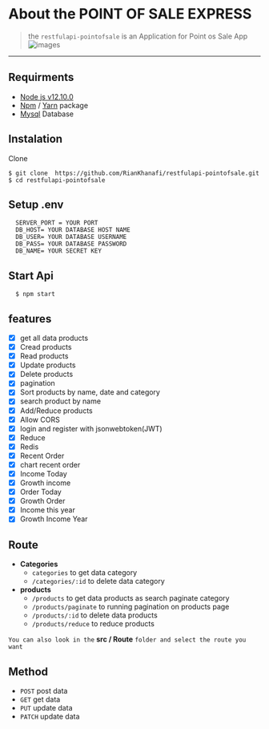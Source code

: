 
# About the POINT OF SALE EXPRESS
> the `restfulapi-pointofsale` is an Application for Point os Sale App 
![images](https://user-images.githubusercontent.com/51011550/67618688-ccc8df80-f81c-11e9-8fc5-c819768fb17d.png)
_______________________________________________________________________________________________________________

## Requirments
  - [Node js v12.10.0](https://nodejs.org/en/download/)
  - [Npm](https://www.npmjs.com/get-npm) / [Yarn](https://yarnpkg.com/lang/en/docs/install/#windows-stable) package
  - [Mysql](https://www.apachefriends.org/download.html) Database

## Instalation
  Clone
  ```
  $ git clone  https://github.com/RianKhanafi/restfulapi-pointofsale.git
  $ cd restfulapi-pointofsale
  ```
## Setup .env
```
  SERVER_PORT = YOUR PORT
  DB_HOST= YOUR DATABASE HOST NAME
  DB_USER= YOUR DATABASE USERNAME
  DB_PASS= YOUR DATABASE PASSWORD
  DB_NAME= YOUR SECRET KEY
```
## Start Api
```
  $ npm start
```

## features
- [X] get all data products
- [x] Cread products
- [x] Read products
- [x] Update products
- [x] Delete products
- [x] pagination
- [x] Sort products by name, date and category
- [x] search product by name
- [x] Add/Reduce products
- [x] Allow CORS
- [x] login and register with jsonwebtoken(JWT)
- [x] Reduce
- [x] Redis
- [x] Recent Order
- [x] chart recent order
- [x] Income Today
- [x] Growth income
- [x] Order Today
- [x] Growth Order
- [x] Income this year
- [x] Growth Income Year

## Route
- **Categories** 
  - `categories` to get data category 
  - `/categories/:id`  to delete data category 
- **products** 
  - `/products`  to get data products as search paginate category 
  - `/products/paginate` to running pagination on products page
  - `/products/:id` to delete data products
  - `/products/reduce` to reduce products
  
``You can also look in the`` **src / Route** ``folder and select the route you want``
  
## Method
 - `POST` post data
 - `GET` get data
 - `PUT` update data
 - `PATCH` update data

  
